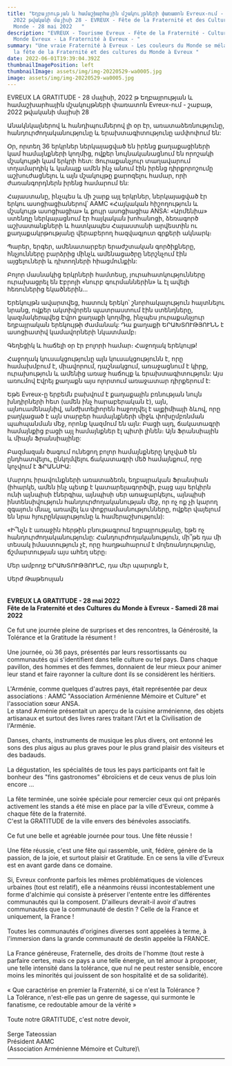 ```yaml
---
title: "Եղբայրության և համաշխարհային մշակույթների փառատոն Evreux-ում - շաբաթ,
  2022 թվականի մայիսի 28 - EVREUX - Fête de la Fraternité et des Cultures du
  Monde - 28 mai 2022   "
description: "EVREUX - Tourisme Evreux - Fête de la Fraternité - Culture de
  Monde Evreux - La Fraternité à Evreux - "
summary: "Une vraie Fraternité à Evreux - Les couleurs du Monde se mélangent à
  la fête de la Fraternité et des cultures du Monde à Evreux "
date: 2022-06-01T19:39:04.392Z
thumbnailImagePosition: left
thumbnailImage: assets/img/img-20220529-wa0005.jpg
image: assets/img/img-20220529-wa0005.jpg
---
```

EVREUX LA GRATITUDE - 28 մայիսի, 2022 թ
Եղբայրության և համաշխարհային մշակույթների փառատոն Evreux-ում - շաբաթ, 2022 թվականի մայիսի 28

Անակնկալներով և հանդիպումներով լի օր էր, առատաձեռնությունը, հանդուրժողականությունը և երախտագիտությունը ամփոփում են:

Օր, որտեղ 36 երկրներ ներկայացված են իրենց քաղաքացիների կամ համայնքների կողմից, ովքեր նույնականացնում են որոշակի մշակույթի կամ երկրի հետ: Յուրաքանչյուր տաղավարում տղամարդիկ և կանայք ամեն ինչ անում էին իրենց դիրքորոշումը աշխուժացնելու և այն մշակույթը քարոզելու համար, որի ժառանգորդներն իրենց համարում են:

Հայաստանը, ինչպես և մի շարք այլ երկրներ, ներկայացված էր երկու ասոցիացիաներով՝ AAMC «Հայկական հիշողություն և մշակույթ ասոցիացիա» և քույր ասոցիացիա ANSA:
«Արմենիա» ստենդը ներկայացնում էր հայկական խոհանոցի, ձեռագործ աշխատանքների և հատկապես Հայաստանի արվեստին ու քաղաքակրթությանը վերաբերող հազվագյուտ գրքերի ակնարկ։

Պարեր, երգեր, ամենատարբեր երաժշտական ​​գործիքները, հնչյունները բարձրից մինչև ամենացածրը ներշնչում էին այցելուների և դիտողների հիացմունքին:

Բոլոր մասնակից երկրների համտեսը, յուրահատկությունները ուրախացրել են Էբրոյի «նուրբ գուրմաններին» և էլ ավելի հեռուներից եկածներին...

Երեկույթն ավարտվեց, հատուկ երեկո՝ շնորհակալություն հայտնելու նրանց, ովքեր ակտիվորեն պատրաստում էին ստենդները, կազմակերպվեց Էվրո քաղաքի կողմից, ինչպես յուրաքանչյուր եղբայրական երեկույթի ժամանակ:
Դա քաղաքի ԵՐԱԽՏՈՒԹՅՈՒՆՆ է ասոցիատիվ կամավորների նկատմամբ։

Գեղեցիկ և հաճելի օր էր բոլորի համար։ Հաջողակ երեկույթ!

Հաջողակ կուսակցությունը այն կուսակցությունն է, որը համախմբում է, միավորում, դաշնակցում, առաջացնում է կիրք, ուրախություն և ամենից առաջ հաճույք և երախտագիտություն: Այս առումով Էվրեյ քաղաքն այս ոլորտում առաջատար դիրքերում է:

Եթե ​​Evreux-ը երբեմն բախվում է քաղաքային բռնության նույն խնդիրների հետ (ամեն ինչ հարաբերական է), այն, այնուամենայնիվ, անժխտելիորեն հաջողվել է ալքիմիայի ձևով, որը բաղկացած է այն տարբեր համայնքների միջև փոխըմբռնման պահպանման մեջ, որոնք կազմում են այն: Բացի այդ, ճակատագրի համայնքից բացի այլ համայնքներ էլ պիտի լինեն։ Այն Ֆրանսիային և միայն Ֆրանսիայինը:

Բազմազան ծագում ունեցող բոլոր համայնքները կոչված են ընդհատվելու, ընկղմվելու ճակատագրի մեծ համայնքում, որը կոչվում է ՖՐԱՆՍԻԱ:

Մարդու իրավունքների առատաձեռն, եղբայրական Ֆրանսիան (իհարկե, ամեն ինչ պետք է կատարելագործվի, բայց այս երկիրն ունի այնպիսի էներգիա, այնպիսի սեր առաջարկելու, այնպիսի ինտենսիվություն հանդուրժողականության մեջ, որ ոչ ոք չի կարող զգայուն մնալ, առավել ևս փոքրամասնությունները, ովքեր վայելում են նրա հյուրընկալությունը և համերաշխություն):

«Ի՞նչն է առաջին հերթին բնութագրում եղբայրությանը, եթե ոչ հանդուրժողականությունը:
Հանդուրժողականություն, մի՞թե դա մի տեսակ իմաստություն չէ, որը հաղթահարում է մոլեռանդությունը, ճշմարտության այս ահեղ սերը։

Մեր ամբողջ ԵՐԱԽՏՈՒԹՅՈՒՆԸ, դա մեր պարտքն է,

Սերժ Թաթեոսյան\
\
\
**EVREUX LA GRATITUDE - 28 mai 2022**\
**Fête de la Fraternité et des Cultures du Monde à Evreux - Samedi 28 mai 2022**\
\
Ce fut une journée pleine de surprises et des rencontres, la Générosité, la Tolérance et la Gratitude la résument !\
\
Une journée, où 36 pays, présentés par leurs ressortissants ou communautés qui s'identifient dans telle culture ou tel pays. Dans chaque pavillon, des hommes et des femmes, donnaient de leur mieux pour animer leur stand et faire rayonner la culture dont ils se considèrent les héritiers.\
\
L'Arménie, comme quelques d'autres pays, était représentée par deux associations : AAMC "Association Arménienne Mémoire et Culture" et l'association sœur ANSA. \
Le stand Arménie présentait un aperçu de la cuisine arménienne, des objets artisanaux et surtout des livres rares traitant l'Art et la Civilisation de l'Arménie. \
\
Danses, chants, instruments de musique les plus divers, ont entonné les sons des plus aigus au plus graves pour le plus grand plaisir des visiteurs et des badauds.\
\
La dégustation, les spécialités de tous les pays participants ont fait le bonheur des "fins gastronomes" ébroïciens et de ceux venus de plus loin encore ...\
\
La fête terminée, une soirée spéciale pour remercier ceux qui ont préparés activement les stands a été mise en place par la ville d'Evreux, comme à chaque fête de la fraternité.\
C'est la GRATITUDE de la ville envers des bénévoles associatifs.\
\
Ce fut une belle et agréable journée pour tous. Une fête réussie !\
\
Une fête réussie, c'est une fête qui rassemble, unit, fédère, génère de la passion, de la joie, et surtout plaisir et Gratitude. En ce sens la ville d'Evreux est en avant garde dans ce domaine.\
\
Si, Evreux confronte parfois les mêmes problématiques de violences urbaines (tout est relatif), elle a néanmoins réussi incontestablement une forme d'alchimie qui consiste à préserver l'entente entre les différentes communautés qui la composent. D'ailleurs devrait-il avoir d'autres communautés que la communauté de destin ? Celle de la France et uniquement, la France !\
\
Toutes les communautés d'origines diverses sont appelées à terme, à l'immersion dans la grande communauté de destin appelée la FRANCE.\
\
La France généreuse, Fraternelle, des droits de l'homme (tout reste à parfaire certes, mais ce pays a une telle énergie, un tel amour à proposer, une telle intensité dans la tolérance, que nul ne peut rester sensible, encore moins les minorités qui jouissent de son hospitalité et de sa solidarité).\
\
« Que caractérise en premier la Fraternité, si ce n'est la Tolérance ?\
La Tolérance, n'est-elle pas un genre de sagesse, qui surmonte le fanatisme, ce redoutable amour de la vérité »\
\
Toute notre GRATITUDE, c'est notre devoir,\
\
Serge Tateossian\
Président AAMC\
(Association Arménienne Mémoire et Culture)\

- - -
